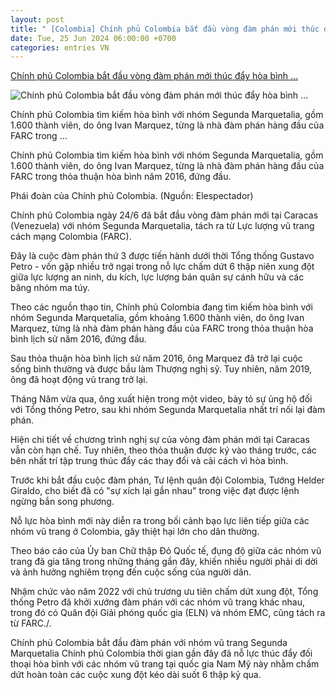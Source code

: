 ```yaml
---
layout: post
title: " [Colombia] Chính phủ Colombia bắt đầu vòng đàm phán mới thúc đẩy hòa bình ..."
date: Tue, 25 Jun 2024 06:00:00 +0700
categories: entries VN
---
```

[Chính phủ Colombia bắt đầu vòng đàm phán mới thúc đẩy hòa bình ...](https://www.vietnamplus.vn/chinh-phu-colombia-bat-dau-vong-dam-phan-moi-thuc-day-hoa-binh-dat-nuoc-post960924.vnp)

![Chính phủ Colombia bắt đầu vòng đàm phán mới thúc đẩy hòa bình ...](https://imagev3.vietnamplus.vn/1200x630/Uploaded/2024/fsmsy/2024_06_25/chinh-phu-colombia-2-6125.png.webp)

Chính phủ Colombia tìm kiếm hòa bình với nhóm Segunda Marquetalia, gồm 1.600 thành viên, do ông Ivan Marquez, từng là nhà đàm phán hàng đầu của FARC trong ...

Chính phủ Colombia tìm kiếm hòa bình với nhóm Segunda Marquetalia, gồm 1.600 thành viên, do ông Ivan Marquez, từng là nhà đàm phán hàng đầu của FARC trong thỏa thuận hòa bình năm 2016, đứng đầu.

Phái đoàn của Chính phủ Colombia. (Nguồn: Elespectador)

Chính phủ Colombia ngày 24/6 đã bắt đầu vòng đàm phán mới tại Caracas (Venezuela) với nhóm Segunda Marquetalia, tách ra từ Lực lượng vũ trang cách mạng Colombia (FARC).

Đây là cuộc đàm phán thứ 3 được tiến hành dưới thời Tổng thống Gustavo Petro - vốn gặp nhiều trở ngại trong nỗ lực chấm dứt 6 thập niên xung đột giữa lực lượng an ninh, du kích, lực lượng bán quân sự cánh hữu và các băng nhóm ma túy.

Theo các nguồn thạo tin, Chính phủ Colombia đang tìm kiếm hòa bình với nhóm Segunda Marquetalia, gồm khoảng 1.600 thành viên, do ông Ivan Marquez, từng là nhà đàm phán hàng đầu của FARC trong thỏa thuận hòa bình lịch sử năm 2016, đứng đầu.

Sau thỏa thuận hòa bình lịch sử năm 2016, ông Marquez đã trở lại cuộc sống bình thường và được bầu làm Thượng nghị sỹ. Tuy nhiên, năm 2019, ông đã hoạt động vũ trang trở lại.

Tháng Năm vừa qua, ông xuất hiện trong một video, bày tỏ sự ủng hộ đối với Tổng thống Petro, sau khi nhóm Segunda Marquetalia nhất trí nối lại đàm phán.

Hiện chi tiết về chương trình nghị sự của vòng đàm phán mới tại Caracas vẫn còn hạn chế. Tuy nhiên, theo thỏa thuận được ký vào tháng trước, các bên nhất trí tập trung thúc đẩy các thay đổi và cải cách vì hòa bình.

Trước khi bắt đầu cuộc đàm phán, Tư lệnh quân đội Colombia, Tướng Helder Giraldo, cho biết đã có "sự xích lại gần nhau" trong việc đạt được lệnh ngừng bắn song phương.

Nỗ lực hòa bình mới này diễn ra trong bối cảnh bạo lực liên tiếp giữa các nhóm vũ trang ở Colombia, gây thiệt hại lớn cho dân thường.

Theo báo cáo của Ủy ban Chữ thập Đỏ Quốc tế, đụng độ giữa các nhóm vũ trang đã gia tăng trong những tháng gần đây, khiến nhiều người phải di dời và ảnh hưởng nghiêm trọng đến cuộc sống của người dân.

Nhậm chức vào năm 2022 với chủ trương ưu tiên chấm dứt xung đột, Tổng thống Petro đã khởi xướng đàm phán với các nhóm vũ trang khác nhau, trong đó có Quân đội Giải phóng quốc gia (ELN) và nhóm EMC, cũng tách ra từ FARC./.

Chính phủ Colombia bắt đầu đàm phán với nhóm vũ trang Segunda Marquetalia Chính phủ Colombia thời gian gần đây đã nỗ lực thúc đẩy đối thoại hòa bình với các nhóm vũ trang tại quốc gia Nam Mỹ này nhằm chấm dứt hoàn toàn các cuộc xung đột kéo dài suốt 6 thập kỷ qua.

